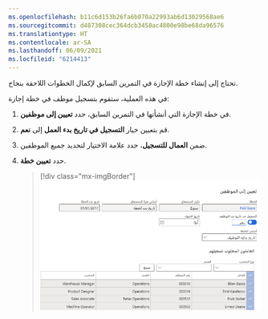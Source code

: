 ```yaml
---
ms.openlocfilehash: b11c6d153b26fa6b070a22993ab6d13029568ae6
ms.sourcegitcommit: d487308cec364dcb3458ac4800e98be68da96576
ms.translationtype: HT
ms.contentlocale: ar-SA
ms.lasthandoff: 06/09/2021
ms.locfileid: "6214413"
---
```

تحتاج إلى إنشاء خطة الإجازة في التمرين السابق لإكمال الخطوات اللاحقة بنجاح.

في هذه العملية، ستقوم بتسجيل موظف في خطة إجازة:

1.  في خطة الإجازة التي أنشأتها في التمرين السابق، حدد **تعيين إلى موظفين**.

1.  قم بتعيين خيار **التسجيل في تاريخ بدء العمل** إلى **نعم**.

1.  ضمن **العمال للتسجيل**، حدد علامة الاختيار لتحديد جميع الموظفين.

1.  حدد **تعيين خطة**.

    > [!div class="mx-imgBorder"]
    > [![لقطة شاشة لصفحة التعيين إلى موظفين.](../media/hr-leave-absence-exercise-assign-plan.png)](../media/hr-leave-absence-exercise-assign-plan.png#lightbox)
